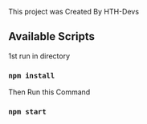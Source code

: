 This project was Created By HTH-Devs

## Available Scripts

1st run in directory
### `npm install`
Then Run this Command
### `npm start`
